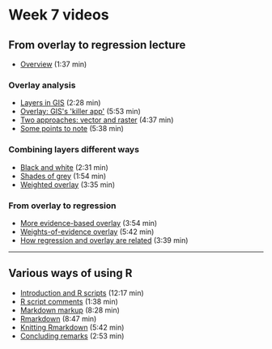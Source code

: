# Week 7 videos
## From overlay to regression lecture
+ [Overview](https://southosullivan.com/geog315/video/week-07-lecture-02/from-overlay-to-regression-01.mp4) (1:37 min)

### Overlay analysis
+ [Layers in GIS](https://southosullivan.com/geog315/video/week-07-lecture-02/from-overlay-to-regression-02.mp4) (2:28 min)
+ [Overlay: GIS's 'killer app'](https://southosullivan.com/geog315/video/week-07-lecture-02/from-overlay-to-regression-03.mp4) (5:53 min)
+ [Two approaches: vector and raster](https://southosullivan.com/geog315/video/week-07-lecture-02/from-overlay-to-regression-04.mp4) (4:37 min) 
+ [Some points to note](https://southosullivan.com/geog315/video/week-07-lecture-02/from-overlay-to-regression-05.mp4) (5:38 min)

### Combining layers different ways
+ [Black and white](https://southosullivan.com/geog315/video/week-07-lecture-02/from-overlay-to-regression-06.mp4) (2:31 min)
+ [Shades of grey](https://southosullivan.com/geog315/video/week-07-lecture-02/from-overlay-to-regression-07.mp4) (1:54 min)
+ [Weighted overlay](https://southosullivan.com/geog315/video/week-07-lecture-02/from-overlay-to-regression-08.mp4) (3:35 min)

### From overlay to regression
+ [More evidence-based overlay](https://southosullivan.com/geog315/video/week-07-lecture-02/from-overlay-to-regression-09.mp4) (3:54 min)
+ [Weights-of-evidence overlay](https://southosullivan.com/geog315/video/week-07-lecture-02/from-overlay-to-regression-10.mp4) (5:42 min)
+ [How regression and overlay are related](https://southosullivan.com/geog315/video/week-07-lecture-02/from-overlay-to-regression-11.mp4) (3:39 min)

---

## Various ways of using R
+ [Introduction and R scripts](https://southosullivan.com/geog315/video/week-07-lab/geog315-week07-01-intro-and-R-scripts.mp4) (12:17 min)
+ [R script comments](https://southosullivan.com/geog315/video/week-07-lab/geog315-week07-02-R-script-comments.mp4) (1:38 min)
+ [Markdown markup](https://southosullivan.com/geog315/video/week-07-lab/geog315-week07-03-markdown.mp4) (8:28 min)
+ [Rmarkdown](https://southosullivan.com/geog315/video/week-07-lab/geog315-week07-04-rmarkdown.mp4) (8:47 min)
+ [Knitting Rmarkdown](https://southosullivan.com/geog315/video/week-07-lab/geog315-week07-05-knitting-rmarkdown.mp4) (5:42 min)
+ [Concluding remarks](https://southosullivan.com/geog315/video/week-07-lab/geog315-week07-06-wrapup.mp4) (2:53 min)
